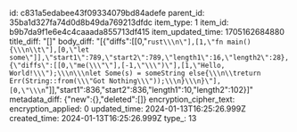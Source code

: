 id: c831a5edabee43f09334079bd84adefe
parent_id: 35ba1d327fa74d0d8b49da769213dfdc
item_type: 1
item_id: b9b7da9f1e6e4c4caaada855713df415
item_updated_time: 1705162684880
title_diff: "[]"
body_diff: "[{\"diffs\":[[0,\"```rust\\\n\"],[1,\"fn main(){\\\n\\t\"],[0,\"let some\"]],\"start1\":789,\"start2\":789,\"length1\":16,\"length2\":28},{\"diffs\":[[0,\"me(\\\"\"],[-1,\"\\\")\"],[1,\"Hello, World!\\\");\\\n\\\nlet Some(s) = someString else{\\\n\\treturn Err(String::from(\\\"Got Nothing\\\"));\\\n}\\\n}\"],[0,\"\\\n```\"]],\"start1\":836,\"start2\":836,\"length1\":10,\"length2\":102}]"
metadata_diff: {"new":{},"deleted":[]}
encryption_cipher_text: 
encryption_applied: 0
updated_time: 2024-01-13T16:25:26.999Z
created_time: 2024-01-13T16:25:26.999Z
type_: 13